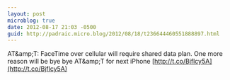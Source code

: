```yaml
---
layout: post
microblog: true
date: 2012-08-17 21:03 -0500
guid: http://padraic.micro.blog/2012/08/18/t236644460551888897.html
---
```

AT&amp;amp;T: FaceTime over cellular will require shared data plan. One more reason will be bye bye AT&amp;amp;T for next iPhone [http://t.co/Bjflcy5A](http://t.co/Bjflcy5A)
